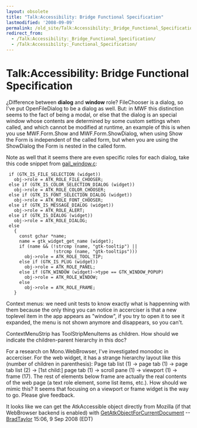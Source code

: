 ```yaml
---
layout: obsolete
title: "Talk:Accessibility: Bridge Functional Specification"
lastmodified: '2008-09-09'
permalink: /old_site/Talk:Accessibility:_Bridge_Functional_Specification/
redirect_from:
  - /Talk:Accessibility:_Bridge_Functional_Specification/
  - /Talk:Accessibility:_Functional_Specification/
---
```


Talk:Accessibility: Bridge Functional Specification
===================================================

¿Difference between **dialog** and **window** role? FileChooser is a dialog, so I've put OpenFileDialog to be a dialog as well. But: in MWF this distinction seems to the fact of being a modal, or else that the dialog is an special window whose contents are determined by some custom settings when called, and which cannot be modified at runtime, an example of this is when you use MWF.Form.Show and MWF.Form.ShowDialog, when using Show the Form is independent of the called form, but when you are using the ShowDialog the Form is nested in the called form.

Note as well that it seems there are even specific roles for each dialog, take this code snippet from [gail\_window.c](http://svn.gnome.org/viewvc/gtk%2B/trunk/modules/other/gail/gailwindow.c?view=markup):

     if (GTK_IS_FILE_SELECTION (widget))
       obj->role = ATK_ROLE_FILE_CHOOSER;
     else if (GTK_IS_COLOR_SELECTION_DIALOG (widget))
       obj->role = ATK_ROLE_COLOR_CHOOSER;
     else if (GTK_IS_FONT_SELECTION_DIALOG (widget))
       obj->role = ATK_ROLE_FONT_CHOOSER;
     else if (GTK_IS_MESSAGE_DIALOG (widget))
       obj->role = ATK_ROLE_ALERT;
     else if (GTK_IS_DIALOG (widget))
       obj->role = ATK_ROLE_DIALOG;
     else
       {
         const gchar *name;
         name = gtk_widget_get_name (widget);
         if (name && (!strcmp (name, "gtk-tooltip") ||
                      !strcmp (name, "gtk-tooltips")))
           obj->role = ATK_ROLE_TOOL_TIP;
         else if (GTK_IS_PLUG (widget))
           obj->role = ATK_ROLE_PANEL;
         else if (GTK_WINDOW (widget)->type == GTK_WINDOW_POPUP)
           obj->role = ATK_ROLE_WINDOW;
         else
           obj->role = ATK_ROLE_FRAME;
       }

 Context menus: we need unit tests to know exactly what is happenning with them because the only thing you can notice in accerciser is that a new toplevel item in the app appears as "window", if you try to open it to see it expanded, the menu is not shown anymore and disappears, so you can't.

ContextMenuStrip has ToolStripMenuItems as children. How should we indicate the children-parent hierarchy in this doc?

For a research on Mono.WebBrowser, I've investigated monodoc in accerciser. For the web widget, it has a strange hierarchy layout like this (number of children in parenthesis): Page tab list (1) -\> page tab (1) -\> page tab list (2) -\> [1st child:] page tab (1) -\> scroll pane (1) -\> viewport (1) -\> frame (17). The rest of elements below frame are actually the real contents of the web page (a text role element, some list items, etc.). How should we mimic this? It seems that focusing on a viewport or frame widget is the way to go. Please give feedback.

It looks like we can get the AtkAccessible object directly from Mozilla (if that WebBrowser backend is enabled) with [GetAtkObjectForCurrentDocument](http://mxr.mozilla.org/seamonkey/source/embedding/browser/gtk/src/EmbedPrivate.cpp#936) --[BradTaylor](/index.php?title=User:BradTaylor&action=edit&redlink=1 "User:BradTaylor (page does not exist)") 15:06, 9 Sep 2008 (EDT)

